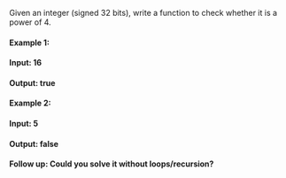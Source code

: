 Given an integer (signed 32 bits), write a function to check whether it is a power of 4.

#### Example 1:

#### Input: 16
#### Output: true
#### Example 2:

#### Input: 5
#### Output: false
#### Follow up: Could you solve it without loops/recursion?
